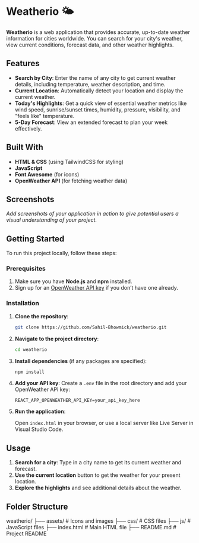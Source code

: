 # Weatherio 🌤️

**Weatherio** is a web application that provides accurate, up-to-date weather information for cities worldwide. You can search for your city's weather, view current conditions, forecast data, and other weather highlights.

## Features

- **Search by City**: Enter the name of any city to get current weather details, including temperature, weather description, and time.
- **Current Location**: Automatically detect your location and display the current weather.
- **Today's Highlights**: Get a quick view of essential weather metrics like wind speed, sunrise/sunset times, humidity, pressure, visibility, and "feels like" temperature.
- **5-Day Forecast**: View an extended forecast to plan your week effectively.

## Built With

- **HTML & CSS** (using TailwindCSS for styling)
- **JavaScript**
- **Font Awesome** (for icons)
- **OpenWeather API** (for fetching weather data)

## Screenshots

*Add screenshots of your application in action to give potential users a visual understanding of your project.*

## Getting Started

To run this project locally, follow these steps:

### Prerequisites

1. Make sure you have **Node.js** and **npm** installed.
2. Sign up for an [OpenWeather API key](https://openweathermap.org/) if you don’t have one already.

### Installation

1. **Clone the repository**:

    ```bash
    git clone https://github.com/Sahil-Bhowmick/weatherio.git
    ```

2. **Navigate to the project directory**:

    ```bash
    cd weatherio
    ```

3. **Install dependencies** (if any packages are specified):

    ```bash
    npm install
    ```

4. **Add your API key**: Create a `.env` file in the root directory and add your OpenWeather API key:

    ```env
    REACT_APP_OPENWEATHER_API_KEY=your_api_key_here
    ```

5. **Run the application**:

    Open `index.html` in your browser, or use a local server like Live Server in Visual Studio Code.

## Usage

1. **Search for a city**: Type in a city name to get its current weather and forecast.
2. **Use the current location** button to get the weather for your present location.
3. **Explore the highlights** and see additional details about the weather.

## Folder Structure

weatherio/ ├── assets/ # Icons and images ├── css/ # CSS files ├── js/ # JavaScript files ├── index.html # Main HTML file ├── README.md # Project README